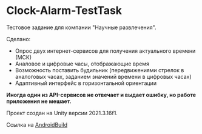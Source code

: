 # Clock-Alarm-TestTask

Тестовое задание для компании "Научные развлечения".

Сделано:
- Опрос двух интернет-сервисов для получения актуального времени (МСК)
- Аналовое и цифровые часы, отображающие время
- Возможность поставить будильник (передвижениями стрелок в аналоговых часах, заданием значений времени в цифровых часах)
- Адаптивный интерфейс в горизонтальной ориентации

**Иногда один из API-сервисов не отвечает и выдает ошибку, но работе приложения не мешает.**

Проект создан на Unity версии 2021.3.16f1. 

Ссылка на [AndroidBuild](https://drive.google.com/file/d/1oeJ-IMkgXLdYetq0bXqS-gN2Yiiho1PM/view?usp=sharing)
